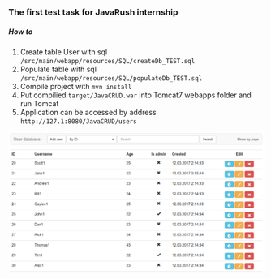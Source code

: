 ### The first test task for JavaRush internship
 ##### How to
 1. Create table User with sql `/src/main/webapp/resources/SQL/createDb_TEST.sql`
 2. Populate table with sql `/src/main/webapp/resources/SQL/populateDb_TEST.sql`
 3. Compile project with `mvn install`
 4. Put compilied `target/JavaCRUD.war` into Tomcat7 webapps folder and run Tomcat
 5. Application can be accessed by address `http://127.1:8080/JavaCRUD/users`
 
 ![Mainpage image](example.png)